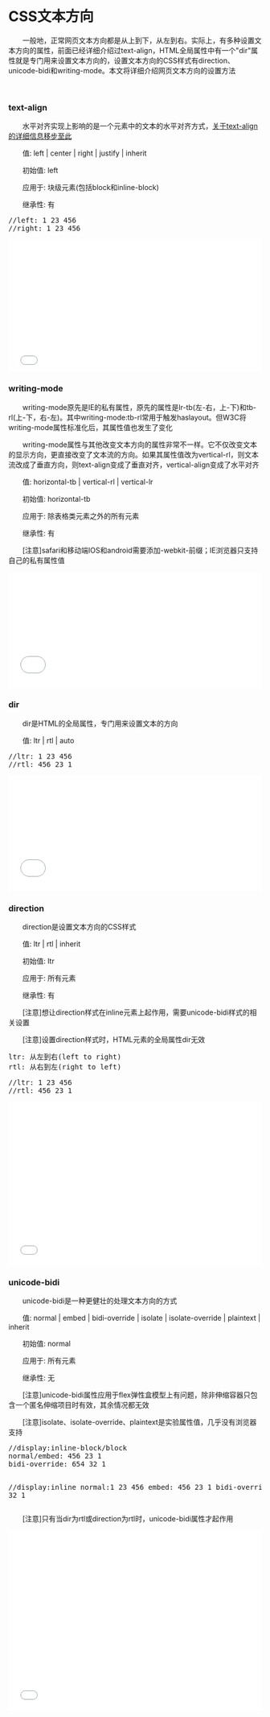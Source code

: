 # CSS文本方向

 　　一般地，正常网页文本方向都是从上到下，从左到右。实际上，有多种设置文本方向的属性，前面已经详细介绍过text-align，HTML全局属性中有一个"dir"属性就是专门用来设置文本方向的，设置文本方向的CSS样式有direction、unicode-bidi和writing-mode。本文将详细介绍网页文本方向的设置方法

&nbsp;

### text-align

　　水平对齐实现上影响的是一个元素中的文本的水平对齐方式，[关于text-align的详细信息移步至此](http://www.cnblogs.com/xiaohuochai/p/5325063.html#anchor2)

　　值: left | center | right | justify | inherit

　　初始值: left

　　应用于: 块级元素(包括block和inline-block)

　　继承性: 有

<div class="cnblogs_code">
<pre>//left: 1 23 456
//right: 1 23 456</pre>
</div>

<iframe style="width: 100%; height: 263px;" src="{{book.demo}}/css/dir/d1.html" frameborder="0" width="320" height="240"></iframe>

### writing-mode

　　writing-mode原先是IE的私有属性，原先的属性是lr-tb(左-右，上-下)和tb-rl(上-下，右-左)。其中writing-mode:tb-rl常用于触发haslayout。但W3C将writing-mode属性标准化后，其属性值也发生了变化

　　writing-mode属性与其他改变文本方向的属性非常不一样。它不仅改变文本的显示方向，更直接改变了文本流的方向。如果其属性值改为vertical-rl，则文本流改成了垂直方向，则text-align变成了垂直对齐，vertical-align变成了水平对齐

　　值: horizontal-tb | vertical-rl | vertical-lr

　　初始值: horizontal-tb

　　应用于: 除表格类元素之外的所有元素

　　继承性: 有

　　[注意]safari和移动端IOS和android需要添加-webkit-前缀；IE浏览器只支持自己的私有属性值

<iframe style="width: 100%; height: 231px;" src="{{book.demo}}/css/dir/d2.html" frameborder="0" width="320" height="240"></iframe>

### dir

　　dir是HTML的全局属性，专门用来设置文本的方向

　　值: ltr | rtl | auto

<div class="cnblogs_code">
<pre>//ltr: 1 23 456
//rtl: 456 23 1</pre>
</div>

<iframe style="width: 100%; height: 231px;" src="{{book.demo}}/css/dir/d3.html" frameborder="0" width="320" height="240"></iframe>

### direction

　　direction是设置文本方向的CSS样式

　　值: ltr | rtl | inherit

　　初始值: ltr

　　应用于: 所有元素

　　继承性: 有

　　[注意]想让direction样式在inline元素上起作用，需要unicode-bidi样式的相关设置

　　[注意]设置direction样式时，HTML元素的全局属性dir无效

<div class="cnblogs_code">
<pre>ltr: 从左到右(left to right)
rtl: 从右到左(right to left)</pre>
</div>
<div class="cnblogs_code">
<pre>//ltr: 1 23 456
//rtl: 456 23 1</pre>
</div>

<iframe style="width: 100%; height: 326px;" src="{{book.demo}}/css/dir/d4.html" frameborder="0" width="320" height="240"></iframe>

### unicode-bidi

　　unicode-bidi是一种更健壮的处理文本方向的方式

　　值: normal | embed | bidi-override | isolate | isolate-override | plaintext | inherit

　　初始值: normal

　　应用于: 所有元素

　　继承性: 无

　　[注意]unicode-bidi属性应用于flex弹性盒模型上有问题，除非伸缩容器只包含一个匿名伸缩项目时有效，其余情况都无效

　　[注意]isolate、isolate-override、plaintext是实验属性值，几乎没有浏览器支持

<div class="cnblogs_code">
<pre>//display:inline-block/block
normal/embed: 456 23 1
bidi-override: 654 32 1

//display:inline
normal:1 23 456
embed: 456 23 1
bidi-override: 654 32 1</pre>
</div>

　　[注意]只有当dir为rtl或direction为rtl时，unicode-bidi属性才起作用

<iframe style="width: 100%; height: 358px;" src="{{book.demo}}/css/dir/d5.html" frameborder="0" width="320" height="240"></iframe>

